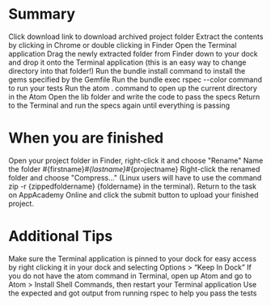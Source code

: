 # Summary
Click download link to download archived project folder
Extract the contents by clicking in Chrome or double clicking in Finder
Open the Terminal application
Drag the newly extracted folder from Finder down to your dock and drop it onto the Terminal application (this is an easy way to change directory into that folder!)
Run the bundle install command to install the gems specified by the Gemfile
Run the bundle exec rspec --color command to run your tests
Run the atom . command to open up the current directory in the Atom
Open the lib folder and write the code to pass the specs
Return to the Terminal and run the specs again until everything is passing
# When you are finished
Open your project folder in Finder, right-click it and choose "Rename"
Name the folder #{firstname}_#{lastname}_#{projectname}
Right-click the renamed folder and choose "Compress..." (Linux users will have to use the command zip -r {zippedfoldername} {foldername} in the terminal).
Return to the task on AppAcademy Online and click the submit button to upload your finished project.
# Additional Tips
Make sure the Terminal application is pinned to your dock for easy access by right clicking it in your dock and selecting Options > “Keep In Dock”
If you do not have the atom command in Terminal, open up Atom and go to Atom > Install Shell Commands, then restart your Terminal application
Use the expected and got output from running rspec to help you pass the tests
